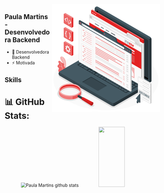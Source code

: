 <img src="pc.png" min-width="400px" max-width="350px" width="350px" align="right" alt="notebook birobirobiro">

<h2> Paula Martins - Desenvolvedora Backend </h2>

  - 💬 Desenvolvedora Backend
- ⚡ Motivada

<h2> Skills </h2>



# 📊 GitHub Stats:

<div align="center">  
  <img width="49%" height="195px" src="https://github-readme-stats.vercel.app/api?username=Morinian&show_icons=true&count_private=true&hide_border=true&title_color=ff91a4&icon_color=ff91a4&text_color=c9d1d9&bg_color=0d1117" alt="Paula Martins github stats" /> 
  <img width="41%" height="195px" src="https://github-readme-stats.vercel.app/api/top-langs/?username=Morinian&layout=compact&hide_border=true&title_color=ff91a4&text_color=ff91a4&bg_color=0d1117" />
</div>
